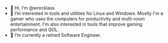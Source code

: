 - 👋 Hi, I’m @wrecklass
- 👀 I’m interested in tools and utilities for Linux and Windows. Mostly I'm a gamer who uses the computers for productivity and multi-room entertainment. I'm also interested in tools that improve gaming performance and QOL.
- 🌱 I’m currently a retired Software Engineer.

<!---
wrecklass/wrecklass is a ✨ special ✨ repository because its `README.md` (this file) appears on your GitHub profile.
You can click the Preview link to take a look at your changes.
--->

